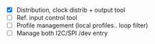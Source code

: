 * [x] Distribution, clock distrib + output tool
* [ ] Ref. input control tool 
* [ ] Profile management (local profiles.. loop filter)
* [ ] Manage both I2C/SPI /dev entry
